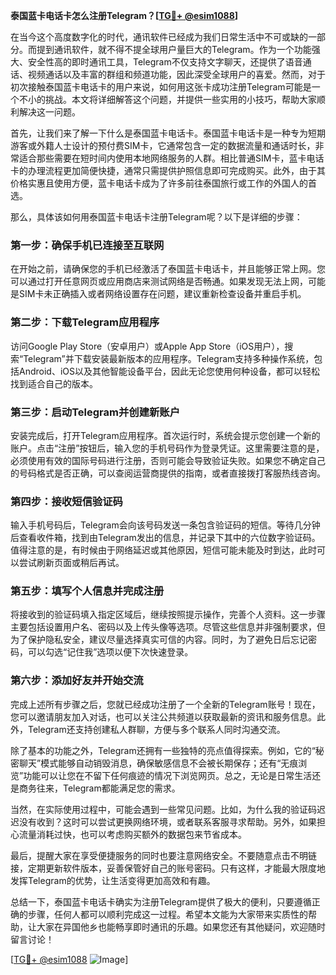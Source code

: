 **泰国蓝卡电话卡怎么注册Telegram？[[TG💪+ @esim1088](https://t.me/s/esim1088)]**

在当今这个高度数字化的时代，通讯软件已经成为我们日常生活中不可或缺的一部分。而提到通讯软件，就不得不提全球用户量巨大的Telegram。作为一个功能强大、安全性高的即时通讯工具，Telegram不仅支持文字聊天，还提供了语音通话、视频通话以及丰富的群组和频道功能，因此深受全球用户的喜爱。然而，对于初次接触泰国蓝卡电话卡的用户来说，如何用这张卡成功注册Telegram可能是一个不小的挑战。本文将详细解答这个问题，并提供一些实用的小技巧，帮助大家顺利解决这一问题。

首先，让我们来了解一下什么是泰国蓝卡电话卡。泰国蓝卡电话卡是一种专为短期游客或外籍人士设计的预付费SIM卡，它通常包含一定的数据流量和通话时长，非常适合那些需要在短时间内使用本地网络服务的人群。相比普通SIM卡，蓝卡电话卡的办理流程更加简便快捷，通常只需提供护照信息即可完成购买。此外，由于其价格实惠且使用方便，蓝卡电话卡成为了许多前往泰国旅行或工作的外国人的首选。

那么，具体该如何用泰国蓝卡电话卡注册Telegram呢？以下是详细的步骤：

### 第一步：确保手机已连接至互联网

在开始之前，请确保您的手机已经激活了泰国蓝卡电话卡，并且能够正常上网。您可以通过打开任意网页或应用商店来测试网络是否畅通。如果发现无法上网，可能是SIM卡未正确插入或者网络设置存在问题，建议重新检查设备并重启手机。

### 第二步：下载Telegram应用程序

访问Google Play Store（安卓用户）或Apple App Store（iOS用户），搜索“Telegram”并下载安装最新版本的应用程序。Telegram支持多种操作系统，包括Android、iOS以及其他智能设备平台，因此无论您使用何种设备，都可以轻松找到适合自己的版本。

### 第三步：启动Telegram并创建新账户

安装完成后，打开Telegram应用程序。首次运行时，系统会提示您创建一个新的账户。点击“注册”按钮后，输入您的手机号码作为登录凭证。这里需要注意的是，必须使用有效的国际号码进行注册，否则可能会导致验证失败。如果您不确定自己的号码格式是否正确，可以查阅运营商提供的指南，或者直接拨打客服热线咨询。

### 第四步：接收短信验证码

输入手机号码后，Telegram会向该号码发送一条包含验证码的短信。等待几分钟后查看收件箱，找到由Telegram发出的信息，并记录下其中的六位数字验证码。值得注意的是，有时候由于网络延迟或其他原因，短信可能未能及时到达，此时可以尝试刷新页面或稍后再试。

### 第五步：填写个人信息并完成注册

将接收到的验证码填入指定区域后，继续按照提示操作，完善个人资料。这一步骤主要包括设置用户名、密码以及上传头像等选项。尽管这些信息并非强制要求，但为了保护隐私安全，建议尽量选择真实可信的内容。同时，为了避免日后忘记密码，可以勾选“记住我”选项以便下次快速登录。

### 第六步：添加好友并开始交流

完成上述所有步骤之后，您就已经成功注册了一个全新的Telegram账号！现在，您可以邀请朋友加入对话，也可以关注公共频道以获取最新的资讯和服务信息。此外，Telegram还支持创建私人群聊，方便与多个联系人同时沟通交流。

除了基本的功能之外，Telegram还拥有一些独特的亮点值得探索。例如，它的“秘密聊天”模式能够自动销毁消息，确保敏感信息不会被长期保存；还有“无痕浏览”功能可以让您在不留下任何痕迹的情况下浏览网页。总之，无论是日常生活还是商务往来，Telegram都能满足您的需求。

当然，在实际使用过程中，可能会遇到一些常见问题。比如，为什么我的验证码迟迟没有收到？这时可以尝试更换网络环境，或者联系客服寻求帮助。另外，如果担心流量消耗过快，也可以考虑购买额外的数据包来节省成本。

最后，提醒大家在享受便捷服务的同时也要注意网络安全。不要随意点击不明链接，定期更新软件版本，妥善保管好自己的账号密码。只有这样，才能最大限度地发挥Telegram的优势，让生活变得更加高效和有趣。

总结一下，泰国蓝卡电话卡确实为注册Telegram提供了极大的便利，只要遵循正确的步骤，任何人都可以顺利完成这一过程。希望本文能为大家带来实质性的帮助，让大家在异国他乡也能畅享即时通讯的乐趣。如果您还有其他疑问，欢迎随时留言讨论！

[[TG💪+ @esim1088](https://t.me/s/esim1088) ![Image](https://i.postimg.cc/4NQfJmqS/Snipaste-2025-05-13-00-14-12.png)]